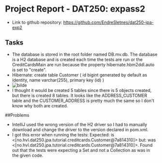 # Project Report - DAT250: expass2
* Link to github repository: https://github.com/EndreSletnes/dat250-jpa-exp2

## Tasks
* The database is stored in the root folder named DB.mv.db. The database is a H2 database and is created each time the tests are run or the CreditCardsMain are run because the property hibernate.hbm2ddl.auto is      set to "create". 
* Hibernate: 
    create table Customer (
        id bigint generated by default as identity,
        name varchar(255),
        primary key (id)
    )
* ![bilde](https://github.com/EndreSletnes/dat250assignment1/assets/81162433/b52285b3-02c9-40b5-83f2-ca90ebd2ff00)
* I thought it would be created 5 tables since there is 5 objects created, but there is created 8 tables. It looks like the ADDRESS_CUSTOMER table and the CUSTOMER_ADDRESS is pretty much the same so I don't know     why both are created.


##Problems
* IntelliJ used the wrong version of the H2 driver so I had to manually download and change the driver to the version declared in pom.xml.
* I got this error when running the tests: Expected: is <[no.hvl.dat250.jpa.tutorial.creditcards.Customer@7a814310]> but: was <[no.hvl.dat250.jpa.tutorial.creditcards.Customer@7a814310]>.
  Found out that the tests were expecting a Set and not a Collection as was in the given code.
